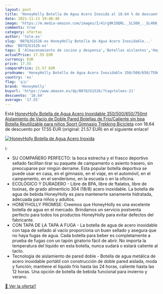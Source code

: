```yaml
---
layout: post
title: 'HoneyHolly Botella de Agua Acero Inoxida al 18.64 % de descuento'
date: 2021-11-13 19:48:40
image: 'https://m.media-amazon.com/images/I/41rg9K1DQRL._SL500_._SL400_.jpg'
comments: true
category: ofertas
author: 'tole.es'
slug: 'B07QJG1526-es HoneyHolly Botella de Agua Acero Inoxidable...'
sku: 'B07QJG1526-es'
tags: [ 'Almacenamiento de cocina y despensa','Botellas aislantes','Hogar y cocina','Recipientes aislantes para bebidas','Termos','bicicleta','honeyholly', ]
actualPrice: 17.55 EUR
currency: EUR
price: 17.55
comparePrice: 21.57 EUR
prodname: 'HoneyHolly Botella de Agua Acero Inoxidable 350/500/650/750ml  Aislamiento de Vacío de Doble Pared  Botellas de Frío/Caliente  sin bpa Botella Reutilizable para niños Sport Gimnasio Trekking Bicicleta'
country: 'es'
flag: '🇪🇸'
brand: 'HoneyHolly'
buyurl: 'https://www.amazon.es/dp/B07QJG1526/?tag=tolees-21'
descuento: '18.64'
average: '17.55'
---
```


Está [HoneyHolly Botella de Agua Acero Inoxidable 350/500/650/750ml  Aislamiento de Vacío de Doble Pared  Botellas de Frío/Caliente  sin bpa Botella Reutilizable para niños Sport Gimnasio Trekking Bicicleta](https://www.amazon.es/dp/B07QJG1526/?tag=tolees-21) con 18.64 de descuento por 17.55 EUR (original: 21.57 EUR) en el siguiente enlace!

[![HoneyHolly Botella de Agua Acero Inoxida](https://m.media-amazon.com/images/I/41rg9K1DQRL._SL500_._SL400_.jpg)](https://www.amazon.es/dp/B07QJG1526/?tag=tolees-21)

ℹ️:

- SU COMPAÑERO PERFECTO: la boca estrecha y el frasco deportivo sellado facilitan tirar su paquete de campamento o asiento trasero, sin preocuparse por ningún derrame. Esta popular botella deportiva se puede usar en casa, en el gimnasio, en el viaje, en el automóvil, en el campamento, en el senderismo, en la escuela o en la oficina.
- ECOLÓGICO Y DURADERO - Libre de BPA, libre de ftalatos, libre de toxinas, de grado alimenticio 304 (18/8) acero inoxidable. La botella de agua de bebida HoneyHolly es para mantenerte sanamente hidratada, adecuada para niños y adultos.
- HONEYHOLLY PROMISE: Creemos que HoneyHolly es una excelente botella de agua en el mercado. Brindamos un servicio postventa perfecto para todos los productos HoneyHolly para evitar defectos del fabricante.
- CON TAPA DE LA TAPA A FUGA - La botella de agua de acero inoxidable con tapa de sellado al vacío proporciona un buen sellado y asegura que no haya fugas de agua. Cada botella para beber es completamente a prueba de fugas con un tapón giratorio fácil de abrir. No importa la temperatura del líquido en esta botella, nunca sudará o estará caliente al tacto.
- Tecnología de aislamiento de pared doble - Botella de agua metálica de acero inoxidable portátil con construcción de doble pared aislada, moda y función; mantiene el líquido frío hasta las 24 horas, caliente hasta las 12 horas. Una opción de botella de bebida funcional para invierno y verano.

[🛒 Ver la oferta!!](https://www.amazon.es/dp/B07QJG1526/?tag=tolees-21)
